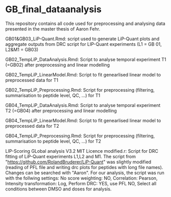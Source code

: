 # GB_final_dataanalysis

This repository contains all code used for preprocessing and analysing data presented in the master thesis of Aaron Fehr. 

GB01&GB03_LiP-Quant.Rmd: script used to generate LiP-Quant plots and aggregate outputs from DRC script for LIP-Quant experiments (L1 = GB 01, L2&M1 = GB03)

GB02_TempLiP_DataAnalysis.Rmd: Script to analyse temporal experiment T1 (=GB02) after preprocessing and linear modelling

GB02_TempLiP_LinearModel.Rmd: Script to fit genearlised linear model to preprocessed data for T1

GB02_TempLiP_Preprocessing.Rmd: Script for preprocessing (filtering, summarisation to peptide level, QC, ...) for T1

GB04_TempLiP_DataAnalysis.Rmd: Script to analyse temporal experiment T2 (=GB04) after preprocessing and linear modelling

GB04_TempLiP_LinearModel.Rmd: Script to fit genearlised linear model to preprocessed data for T2

GB04_TempLiP_Preprocessing.Rmd: Script for preprocessing (filtering, summarisation to peptide level, QC, ...) for T2

LIP-Scoring GLobal analysis V3.2 MIT Licence modified.r: Script for DRC fitting of LiP-Quant experiments L1,L2 and M1. The script from "https://github.com/RolandBruderer/LiP-Quant" was slightly modified (reading of PFL file and writing drc plots for peptides with long file names). Changes can be searched with "Aaron". For our analysis, the script was run with the follwing settings: No score weighting: NO, Correlation: Pearson, Intensity transformation: Log, Perform DRC: YES, use PFL NO, Select all conditions between DMSO and doses for analysis.
